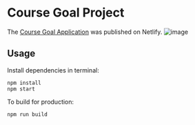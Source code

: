 # Course Goal Project
The [Course Goal Application](https://cosmic-chebakia-644d50.netlify.app) was published on Netlify.
![image](https://github.com/sidneyshafer/complete-react-guide/assets/66838571/68ecba25-0034-429b-b3f5-4ce808c5396a)

## Usage
Install dependencies in terminal:
```
npm install
npm start
```
To build for production:
```
npm run build
```
